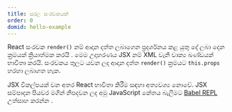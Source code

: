 ```yaml
---
title: සරල සංරචකයක්
order: 0
domid: hello-example
---
```


React සංරචක `render()` නම් ආදාන දත්ත ලබාගෙන ප්‍රදර්ශනය කළ යුතු දේ ලබා දෙන ක්‍රමයක් ක්‍රියාත්මක කරයි . මෙම උදාහරණය JSX නම් XML වැනි වාක්‍ය ඛණ්ඩයක් භාවිතා කරයි. සංරචකය තුලට යවන ලද ආදාන දත්ත `render()` ක්‍රමයට `this.props` හරහා ලබාගත හැක.

JSX විකල්පයක් වන අතර React භාවිතා කිරීම සඳහා අත්‍යවශ්‍ය නොවේ. JSX සම්පාදන පියවර මගින් නිපදවන ලද අමු JavaScript කේතය බැලීමට [Babel REPL](https://babeljs.io/repl/#?presets=react&code_lz=MYewdgzgLgBApgGzgWzmWBeGAeAFgRgD4AJRBEAGhgHcQAnBAEwEJsB6AwgbgChRJY_KAEMAlmDh0YWRiGABXVOgB0AczhQAokiVQAQgE8AkowAUAcjogQUcwEpeAJTjDgUACIB5ALLK6aRklTRBQ0KCohMQk6Bx4gA) උත්සාහ කරන්න .
